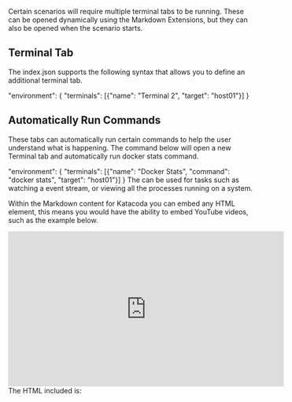 Certain scenarios will require multiple terminal tabs to be running. These can be opened dynamically using the Markdown Extensions, but they can also be opened when the scenario starts.

## Terminal Tab

The index.json supports the following syntax that allows you to define an additional terminal tab.

"environment": {
  "terminals": [{"name": "Terminal 2", "target": "host01"}]
}
## Automatically Run Commands

These tabs can automatically run certain commands to help the user understand what is happening. The command below will open a new Terminal tab and automatically run docker stats command.

"environment": {
  "terminals": [{"name": "Docker Stats", "command": "docker stats", "target": "host01"}]
}
The can be used for tasks such as watching a event stream, or viewing all the processes running on a system.

Within the Markdown content for Katacoda you can embed any HTML element, this means you would have the ability to embed YouTube videos, such as the example below.

<iframe width="560" height="315" src="https://www.youtube-nocookie.com/embed/KeJJ34BvA7Q" frameborder="0" allow="accelerometer; autoplay; encrypted-media; gyroscope; picture-in-picture" allowfullscreen></iframe>
The HTML included is:

<iframe width="560" height="315" src="https://www.youtube-nocookie.com/embed/KeJJ34BvA7Q" frameborder="0" allow="accelerometer; autoplay; encrypted-med
